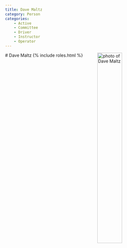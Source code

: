 ```yaml
---
title: Dave Maltz
category: Person
categories:
    - Active
    - Committee
    - Driver
    - Instructor
    - Operator
---
```

<img src="img/2020-Dave-Maltz.jpeg" align="right" style="width: 40%;" alt="photo of Dave Maltz">
# Dave Maltz
{% include roles.html %}